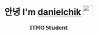 <h1 align="center">안녕 I'm  <a href="https://t.me/zhigullik" target="_blank">danielchik</a> 
<img src="https://github.com/blackcater/blackcater/raw/main/images/Hi.gif" height="32"/></h1>
<h3 align="center"> 𝕀𝕋𝕄𝕆 𝕊𝕥𝕦𝕕𝕖𝕟𝕥 </h3>
